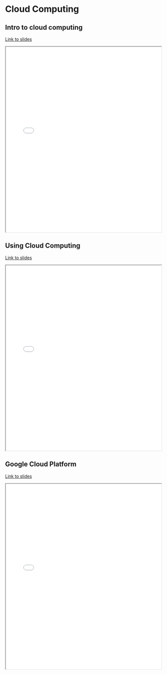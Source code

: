 # Cloud Computing

## Intro to cloud computing

[Link to slides](slides/1_2a_cloud_computing.html)

<iframe
  src="slides/1_2a_cloud_computing.html"
  style="width:100%; height:600px;"
></iframe>

## Using Cloud Computing

[Link to slides](slides/1_2b_cloud_usage.html)

<iframe
  src="slides/1_2b_cloud_usage.html"
  style="width:100%; height:600px;"
></iframe>

## Google Cloud Platform

[Link to slides](slides/1_2c_gcp.html)

<iframe
  src="slides/1_2c_gcp.html"
  style="width:100%; height:600px;"
></iframe>
